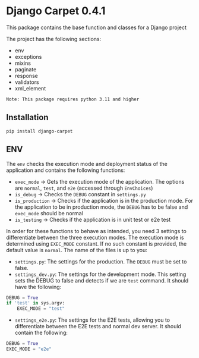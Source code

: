 # Django Carpet 0.4.1

This package contains the base function and classes for a Django project

The project has the following sections:
- env
- exceptions
- mixins
- paginate
- response
- validators
- xml_element

```text
Note: This package requires python 3.11 and higher
```

## Installation
```text
pip install django-carpet
```


## ENV
The `env` checks the execution mode and deployment status of the application and contains the following functions:
- `exec_mode` -> Gets the execution mode of the application. The options are `normal`, `test`, and `e2e` (accessed through `EnvChoices`)
- `is_debug` -> Checks the `DEBUG` constant in `settings.py`
- `is_production` -> Checks if the application is in the production mode. For the application to be in production mode, the `DEBUG` has to be false and `exec_mode` should be normal
- `is_testing` -> Checks if the application is in unit test or e2e test

In order for these functions to behave as intended, you need 3 settings to differentiate between the three execution modes. The execution mode is determined using `EXEC_MODE` constant. If no such constant is provided, the default value is `normal`. The name of the files is up to you:
- `settings.py`: The settings for the production. The `DEBUG` must be set to false.
- `settings_dev.py`: The settings for the development mode. This setting sets the DEBUG to false and detects if we are `test` command. It should have the following:
```python
DEBUG = True
if 'test' in sys.argv:
    EXEC_MODE = "test"
```
- `settings_e2e.py`: The settings for the E2E tests, allowing you to differentiate between the E2E tests and normal dev server. It should contain the following:
```python
DEBUG = True
EXEC_MODE = "e2e"
```
